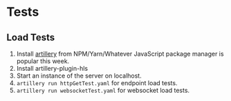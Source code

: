 # Tests

## Load Tests

1. Install [artillery](https://artillery.io/) from NPM/Yarn/Whatever JavaScript package manager is popular this week.
1. Install artillery-plugin-hls
1. Start an instance of the server on localhost.
1. `artillery run httpGetTest.yaml` for endpoint load tests.
1. `artillery run websocketTest.yaml` for websocket load tests.

